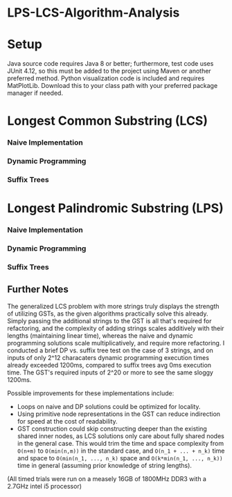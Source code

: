 # LPS-LCS-Algorithm-Analysis

# Setup 

Java source code requires Java 8 or better; furthermore, test code uses JUnit 4.12, so this must be added to the project using Maven 
or another preferred method. Python visualization code is included and requires MatPlotLib. Download this to your class path
with your preferred package manager if needed.

# Longest Common Substring (LCS)
### Naive Implementation

### Dynamic Programming

### Suffix Trees

# Longest Palindromic Substring (LPS)
### Naive Implementation

### Dynamic Programming

### Suffix Trees

## Further Notes

The generalized LCS problem with more strings truly displays the strength of utilizing GSTs, as the given algorithms practically solve this already.  Simply passing the additional strings to the GST is all that's required for refactoring, and the complexity of adding strings scales additively with their lengths (maintaining linear time), whereas the naive and dynamic programming solutions scale multiplicatively, and require more refactoring.  I conducted a brief DP vs. suffix tree test on the case of 3 strings, and on inputs of only 2^12 characaters dynamic programming execution times already exceeded 1200ms, compared to suffix trees avg 0ms execution time.  The GST's required inputs of 2^20 or more to see the same sloggy 1200ms.

Possible improvements for these implementations include:
* Loops on naive and DP solutions could be optimized for locality.
* Using primitive node representations in the GST can reduce indirection for speed at the cost of readability.
* GST construction could skip constructing deeper than the existing shared inner nodes, as LCS solutions only care
about fully shared nodes in the general case. This would trim the time and space complexity from `O(n+m)` to `O(min(n,m))` 
in the standard case, and `O(n_1 + ... + n_k)` time and space to `O(min(n_1, ..., n_k)` space and `O(k*min(n_1, ..., n_k))` time in general (assuming prior knowledge of string lengths). 

(All timed trials were run on a measely 16GB of 1800MHz DDR3 with a 2.7GHz intel i5 processor)
